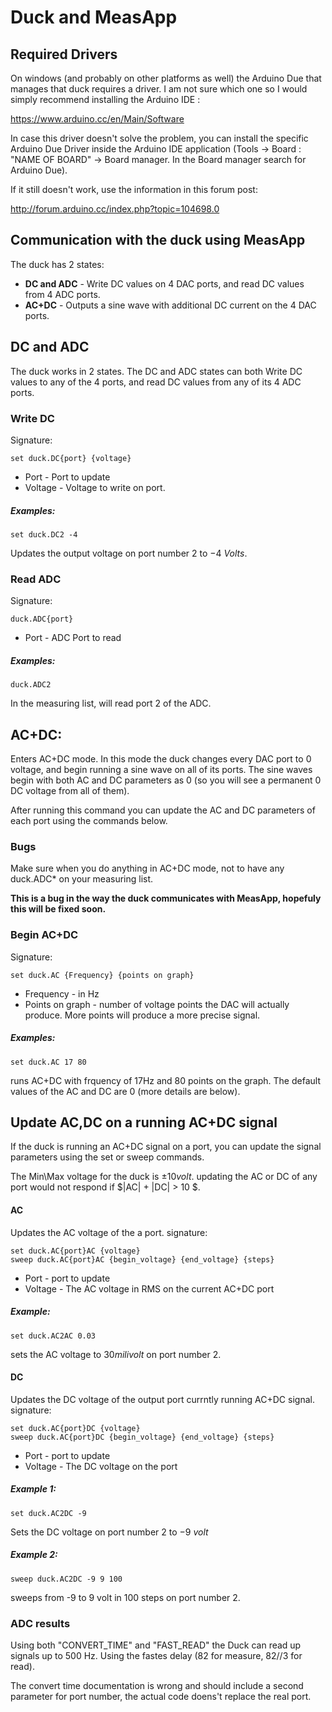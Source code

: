 # Duck and MeasApp
<!---
	This file looks much better if you open it from here:
		https://github.com/tomirendo/lab_repo/blob/master/Duck%20and%20MeasApp.md

	Alternatively, you can open this file locally in Chrome if you have the "MarkDown Preview Plus" plugin with "Allow access to file URLs" enabled (can be done here: "chrome://extensions/")

	To see the Math properly, check "Enable LaTeX delimiters" in the "MarkDown Preview Plus" plugin settings.
	
-->
## Required Drivers
On windows (and probably on other platforms as well) the Arduino Due that manages that duck requires a driver. I am not sure which one so I would simply recommend installing the Arduino IDE :

https://www.arduino.cc/en/Main/Software

In case this driver doesn't solve the problem, you can install the specific Arduino Due Driver inside the Arduino IDE application (Tools -> Board : "NAME OF BOARD" -> Board manager. In the Board manager search for Arduino Due).

If it still doesn't work, use the information in this forum post:

http://forum.arduino.cc/index.php?topic=104698.0

## Communication with the duck using MeasApp

The duck has 2 states:
* __**DC and ADC**__ - Write DC values on 4 DAC ports, and read DC values from 4 ADC ports.
* __**AC+DC**__ - Outputs a sine wave with additional DC current on the 4 DAC ports.


## DC and ADC

The duck works in 2 states. The DC and ADC states can both Write DC values to any of the 4 ports, and read DC values from any of its 4 ADC ports. 

### Write DC
Signature:


	set duck.DC{port} {voltage}

* Port - Port to update
* Voltage - Voltage to write on port.

##### Examples:
	
	set duck.DC2 -4

Updates the output voltage on port number 2 to $-4 \ Volts$.


### Read ADC
Signature:

	duck.ADC{port}

* Port - ADC Port to read

##### Examples:
	
	duck.ADC2 

In the measuring list, will read port 2 of the ADC.

	
## AC+DC:

Enters AC+DC mode. In this mode the duck changes every DAC port to 0 voltage, and begin running a sine wave on all of its ports. The sine waves begin with both AC and DC parameters as 0 (so you will see a permanent 0 DC voltage from all of them). 

After running this command you can update the AC and DC parameters of each port using the commands below.


### Bugs
Make sure when you do anything in AC+DC mode, not to have any duck.ADC* on your measuring list.

**This is a bug in the way the duck communicates with MeasApp, hopefuly this will be fixed soon.** 

### Begin AC+DC
Signature:


	set duck.AC {Frequency} {points on graph}

* Frequency - in Hz
* Points on graph - number of voltage points the DAC will actually produce. More points will produce a more precise signal.

##### Examples:
	
	set duck.AC 17 80

runs AC+DC with frquency of 17Hz and 80 points on the graph. The default values of the AC and DC are 0 (more details are below).

## Update AC,DC on a running AC+DC signal

If the duck is running an AC+DC signal on a port, you can update the signal parameters using the set or sweep commands.

The Min\Max voltage for the duck is $\pm 10 volt$. updating the AC or DC of any port would not respond if $|AC| + |DC| > 10 $.
#### AC
Updates the AC voltage of the a port.
signature:

	set duck.AC{port}AC {voltage}
	sweep duck.AC{port}AC {begin_voltage} {end_voltage} {steps}

* Port - port to update
* Voltage - The AC voltage in RMS on the current AC+DC port

##### Example:
	
	set duck.AC2AC 0.03

sets the AC voltage to $30 milivolt$ on port number 2.

#### DC
Updates the DC voltage of the output port currntly running AC+DC signal.
signature:
	
	set duck.AC{port}DC {voltage}  
	sweep duck.AC{port}DC {begin_voltage} {end_voltage} {steps}

* Port - port to update
* Voltage - The DC voltage on the port

##### Example 1:
	
	set duck.AC2DC -9

Sets the DC voltage on port number 2 to $-9 \ volt$

##### Example 2:	

	sweep duck.AC2DC -9 9 100

sweeps from -9 to 9 volt in 100 steps on port number 2.



### ADC results

Using both "CONVERT\_TIME" and "FAST\_READ" the Duck can read up signals up to 500 Hz. Using the fastes delay (82 for measure, 82//3 for read).

The convert time documentation is wrong and should include a second parameter for port number, the actual code doens't replace the real port.